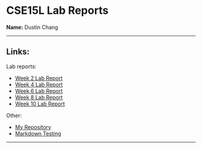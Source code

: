 # CSE15L Lab Reports
**Name:** Dustin Chang

---
## **Links:**

Lab reports:
* [Week 2 Lab Report](https://dfchang149.github.io/cse15l-lab-reports/week2LabReport.html)
* [Week 4 Lab Report](https://dfchang149.github.io/cse15l-lab-reports/week4LabReport.html)
* [Week 6 Lab Report](https://dfchang149.github.io/cse15l-lab-reports/lab-report-3-week-6.html)
* [Week 8 Lab Report](https://dfchang149.github.io/cse15l-lab-reports/lab-report-4-week-8.html)
* [Week 10 Lab Report](https://dfchang149.github.io/cse15l-lab-reports/lab-report-5-week-10.html)


Other:

* [My Repository](https://github.com/dfchang149/cse15l-lab-reports)
* [Markdown Testing](https://dfchang149.github.io/cse15l-lab-reports/markdownTest.html)

---